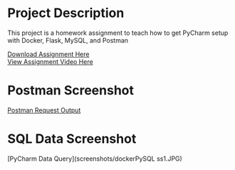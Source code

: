 # Project Description
This project is a homework assignment to teach how to get PyCharm setup with Docker, Flask, MySQL, and Postman

[Download Assignment Here](assignment/PPFSQL-Homework.pdf)  
[View Assignment Video Here](https://www.youtube.com/watch?v=QbMWNgrfAFg)
# Postman Screenshot
[Postman Request Output]()
# SQL Data Screenshot
[PyCharm Data Query](screenshots/dockerPySQL ss1.JPG)